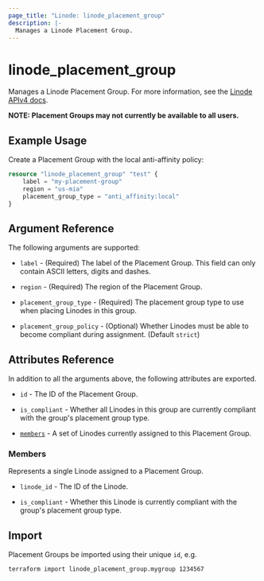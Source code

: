 ```yaml
---
page_title: "Linode: linode_placement_group"
description: |-
  Manages a Linode Placement Group.
---
```


# linode\_placement\_group

Manages a Linode Placement Group.
For more information, see the [Linode APIv4 docs](https://techdocs.akamai.com/linode-api/reference/post-placement-group).

**NOTE: Placement Groups may not currently be available to all users.**

## Example Usage

Create a Placement Group with the local anti-affinity policy:

```terraform
resource "linode_placement_group" "test" {
    label = "my-placement-group"
    region = "us-mia"
    placement_group_type = "anti_affinity:local"
}
```

## Argument Reference

The following arguments are supported:

* `label` - (Required) The label of the Placement Group. This field can only contain ASCII letters, digits and dashes.

* `region` - (Required) The region of the Placement Group.

* `placement_group_type` - (Required) The placement group type to use when placing Linodes in this group.

* `placement_group_policy` - (Optional) Whether Linodes must be able to become compliant during assignment. (Default `strict`)

## Attributes Reference

In addition to all the arguments above, the following attributes are exported.

* `id` - The ID of the Placement Group.

* `is_compliant` - Whether all Linodes in this group are currently compliant with the group's placement group type.

* [`members`](#members) - A set of Linodes currently assigned to this Placement Group.

### Members

Represents a single Linode assigned to a Placement Group.

* `linode_id` - The ID of the Linode.

* `is_compliant` - Whether this Linode is currently compliant with the group's placement group type.

## Import

Placement Groups be imported using their unique `id`, e.g.

```sh
terraform import linode_placement_group.mygroup 1234567
```
